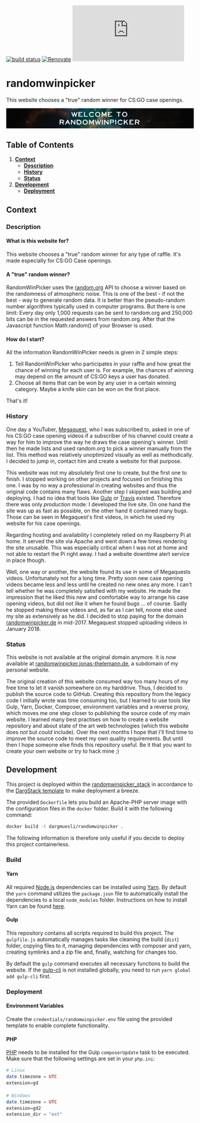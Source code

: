 [![build status](https://github.com/dargmuesli/randomwinpicker/workflows/CI/badge.svg)](https://github.com/dargmuesli/randomwinpicker/actions?query=workflow%3A%22CI%22 "build status")
[![Renovate](https://badges.renovateapi.com/github/dargmuesli/randomwinpicker)](https://renovatebot.com/"Renovate")
[![website uptime monitoring](https://app.statuscake.com/button/index.php?Track=VRBItScv8j&Days=1000&Design=3)](https://www.statuscake.com "website uptime monitoring")

# randomwinpicker
This website chooses a "true" random winner for CS:GO case openings.

![Welcome](images/welcome.jpg "Welcome to RandomWinPicker")

## Table of Contents
1. **[Context](#context)**
    - **[Description](#description)**
    - **[History](#history)**
    - **[Status](#status)**
1. **[Development](#development)**
    - **[Deployment](#deployment)**

## Context

### Description

#### What is this website for?
This website chooses a "true" random winner for any type of raffle.
It's made especially for CS:GO Case openings.

#### A "true" random winner?
RandomWinPicker uses the [random.org](https://www.random.org/) API to choose a winner based on the randomness of atmospheric noise.
This is one of the best - if not the best - way to generate random data. It is better than the pseudo-random number algorithms typically used in computer programs.
But there is one limit: Every day only 1,000 requests can be sent to random.org and 250,000 bits can be in the requested answers from random.org. After that the Javascript function Math.random() of your Browser is used.

#### How do I start?
All the information RandomWinPicker needs is given in 2 simple steps:

1. Tell RandomWinPicker who participates in your raffle and how great the chance of winning for each user is.
   For example, the chances of winning may depend on the amount of CS:GO keys a user has donated.
2. Choose all items that can be won by any user in a certain winning category.
   Maybe a knife skin can be won on the first place.

That's it!

### History
One day a YouTuber, [Megaquest](https://www.youtube.com/user/dragonflygames), who I was subscribed to, asked in one of his CS:GO case opening videos if a subscriber of his channel could create a way for him to improve the way he draws the case opening's winner. Until then he made lists and used random.org to pick a winner manually from the list. This method was relatively unoptimized visually as well as methodically. I decided to jump in, contact him and create a website for that purpose.

This website was not my absolutely first one to create, but the first one to finish. I stopped working on other projects and focused on finishing this one. I was by no way a professional in creating websites and thus the original code contains many flaws. Another step I skipped was building and deploying. I had no idea that tools like [Gulp](https://gulpjs.com/) or [Travis](https://travis-ci.org/) existed. Therefore there was only *production* mode: I developed the live site. On one hand the site was up as fast as possible, on the other hand it contained many bugs. Those can be seen in Megaquest's first videos, in which he used my website for his case openings.

Regarding hosting and availability I completely relied on my Raspberry Pi at home. It served the site via Apache and went down a few times rendering the site unusable. This was especially critical when I was not at home and not able to restart the Pi right away. I had a website downtime alert service in place though.

Well, one way or another, the website found its use in some of Megaquests videos. Unfortunately not for a long time. Pretty soon new case opening videos became less and less until he created no new ones any more. I can't tell whether he was completely satisfied with my website. He made the impression that he liked this new and comfortable way to arrange his case opening videos, but did not like it when he found bugs ... of course. Sadly he stopped making those videos and, as far as I can tell, noone else used my site as extensively as he did. I decided to stop paying for the domain [randomwinpicker.de](https://randomwinpicker.de/) in mid-2017. Megaquest stopped uploading videos in January 2018.

### Status
This website is not available at the original domain anymore. It is now available at [randomwinpicker.jonas-thelemann.de](https://randomwinpicker.jonas-thelemann.de/), a subdomain of my personal website.

The original creation of this website consumed way too many hours of my free time to let it vanish somewhere on my harddrive. Thus, I decided to publish the source code to GitHub. Creating this repository from the legacy code I initially wrote was time consuming too, but I learned to use tools like Gulp, Yarn, Docker, Composer, environment variables and a reverse proxy, which moves me one step closer to publishing the source code of my main website. I learned many best practises on how to create a website repository and about state of the art web technologies (which this website does *not* but *could* include). Over the next months I hope that I'll find time to improve the source code to meet my own quality requirements. But until then I hope someone else finds this repository useful. Be it that you want to create your own website or try to hack mine ;)

## Development
This project is deployed within the [randomwinpicker_stack](https://github.com/dargmuesli/randomwinpicker_stack/) in accordance to the [DargStack template](https://github.com/dargmuesli/dargstack_template/) to make deployment a breeze.

The provided `Dockerfile` lets you build an Apache-PHP server image with the configuration files in the `docker` folder. Build it with the following command:

```bash
docker build -t dargmuesli/randomwinpicker .
```

The following information is therefore only useful if you decide to deploy this project containerless.

### Build

#### Yarn
All required [Node.js](https://nodejs.org/) dependencies can be installed using [Yarn](https://yarnpkg.com/). By default the `yarn` command utilizes the `package.json` file to automatically install the dependencies to a local `node_modules` folder. Instructions on how to install Yarn can be found [here](https://yarnpkg.com/lang/en/docs/install/).

#### Gulp
This repository contains all scripts required to build this project. The `gulpfile.js` automatically manages tasks like cleaning the build (`dist`) folder, copying files to it, managing dependencies with composer and yarn, creating symlinks and a zip file and, finally, watching for changes too.

By default the `gulp` command executes all necessary functions to build the website. If the [gulp-cli](https://yarnpkg.com/en/package/gulp-cli/) is not installed globally, you need to run `yarn global add gulp-cli` first.

### Deployment

#### Environment Variables
Create the `credentials/randomwinpicker.env` file using the provided template to enable complete functionality.

#### PHP
[PHP](https://php.net/) needs to be installed for the Gulp `composerUpdate` task to be executed. Make sure that the following settings are set in your `php.ini`:

```PHP
# Linux
date.timezone = UTC
extension=gd

# Windows
date.timezone = UTC
extension=gd2
extension_dir = "ext"
```
